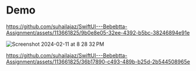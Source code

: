 # Demo

https://github.com/suhailajaz/SwiftUI---Bebebtta-Assignment/assets/113661825/9b0e8e05-32ee-4392-b5bc-38246894e91e

![Screenshot 2024-02-11 at 8 28 32 PM](https://github.com/suhailajaz/SwiftUI---Bebebtta-Assignment/assets/113661825/16b2b712-db0c-48db-a09f-94f4dcc71175)

https://github.com/suhailajaz/SwiftUI---Bebebtta-Assignment/assets/113661825/36b17890-c493-489b-b25d-2b544508965e


